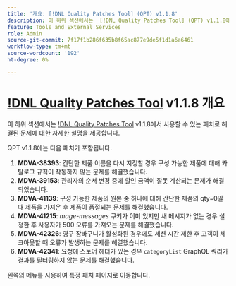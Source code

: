 ```yaml
---
title: '개요: [!DNL Quality Patches Tool] (QPT) v1.1.8'
description: 이 하위 섹션에서는  [!DNL Quality Patches Tool] (QPT) v1.1.8에서 사용할 수 있는 패치로 해결된 문제에 대한 자세한 설명을 제공합니다.
feature: Tools and External Services
role: Admin
source-git-commit: 7f17f1b286f635b8f65ac877e9de5f1d1a6a6461
workflow-type: tm+mt
source-wordcount: '192'
ht-degree: 0%

---
```


# [!DNL Quality Patches Tool](QPT) v1.1.8 개요

이 하위 섹션에서는 [!DNL Quality Patches Tool](QPT) v1.1.8에서 사용할 수 있는 패치로 해결된 문제에 대한 자세한 설명을 제공합니다.

QPT v1.1.8에는 다음 패치가 포함됩니다.

1. **MDVA-38393**: 간단한 제품 이름을 다시 지정할 경우 구성 가능한 제품에 대해 카탈로그 규칙이 작동하지 않는 문제를 해결했습니다.
1. **MDVA-39153**: 관리자의 순서 변경 중에 할인 금액이 잘못 계산되는 문제가 해결되었습니다.
1. **MDVA-41139**: 구성 가능한 제품의 원본 중 하나에 대해 간단한 제품의 qty=0일 때 제품을 가져온 후 제품이 품절되는 문제를 해결했습니다.
1. **MDVA-41215**: *mage-messages* 쿠키가 이미 있지만 새 메시지가 없는 경우 설정한 후 사용자가 500 오류를 가져오는 문제를 해결했습니다.
1. **MDVA-42326**: 영구 장바구니가 활성화된 경우에도 세션 시간 제한 후 고객이 체크아웃할 때 오류가 발생하는 문제를 해결했습니다.
1. **MDVA-42341**: 요청에 스토어 헤더가 있는 경우 `categoryList` GraphQL 쿼리가 결과를 필터링하지 않는 문제를 해결했습니다.

왼쪽의 메뉴를 사용하여 특정 패치 페이지로 이동합니다.
